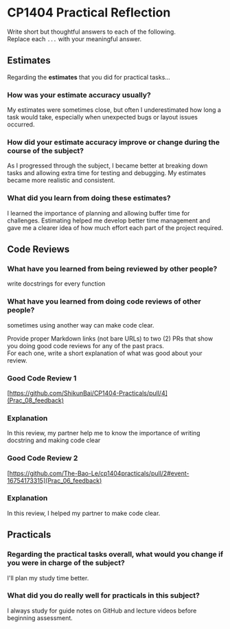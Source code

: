 # CP1404 Practical Reflection

Write short but thoughtful answers to each of the following.  
Replace each `...` with your meaningful answer.

## Estimates

Regarding the **estimates** that you did for practical tasks...

### How was your estimate accuracy usually?

My estimates were sometimes close, but often I underestimated how long a task would take, especially when unexpected bugs or layout issues occurred.


### How did your estimate accuracy improve or change during the course of the subject?

As I progressed through the subject, I became better at breaking down tasks and allowing extra time for testing and debugging. My estimates became more realistic and consistent.

### What did you learn from doing these estimates?

I learned the importance of planning and allowing buffer time for challenges. Estimating helped me develop better time management and gave me a clearer idea of how much effort each part of the project required.



## Code Reviews

### What have you learned from being reviewed by other people?

write docstrings for every function

### What have you learned from doing code reviews of other people?

sometimes using another way can make code clear. 

Provide proper Markdown links (not bare URLs) to two (2) PRs that show you doing good code reviews for any of the past
pracs.  
For each one, write a short explanation of what was good about your review.

### Good Code Review 1

[https://github.com/ShikunBai/CP1404-Practicals/pull/4](Prac_08_feedback)

### Explanation

In this review, my partner help me to know the importance of writing docstring and making code clear

### Good Code Review 2

[https://github.com/The-Bao-Le/cp1404practicals/pull/2#event-16754173315](Prac_06_feedback)

### Explanation

In this review, I helped my partner to make code clear.

## Practicals

### Regarding the **practical tasks** overall, what would you change if you were in charge of the subject?

I'll plan my study time better.

### What did you do really well for practicals in this subject?

I always study for guide notes on GitHub and lecture videos before beginning assessment.
